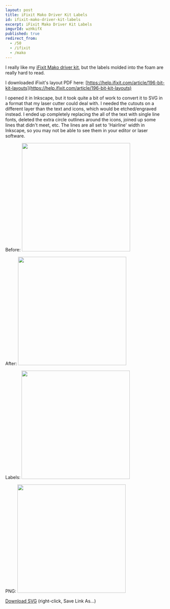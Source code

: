 ```yaml
---
layout: post
title: iFixit Mako Driver Kit Labels
id: ifixit-mako-driver-kit-labels
excerpt: iFixit Mako Driver Kit Labels
imgurId: wzHkifX
published: true
redirect_from:
  - /50
  - /ifixit
  - /mako
---
```


I really like my [iFixit Mako driver kit](https://amzn.to/3G3txky), but the labels molded into the foam are really hard to read.

I downloaded iFixit's layout PDF here: [https://help.ifixit.com/article/196-bit-kit-layouts](https://help.ifixit.com/article/196-bit-kit-layouts)

I opened it in Inkscape, but it took quite a bit of work to convert it to SVG in a format that my laser cutter could deal with. I needed the cutouts on a different layer than the text and icons, which would be etched/engraved instead. I ended up completely replacing the all of the text with single line fonts, deleted the extra circle outlines around the icons, joined up some lines that didn't meet, etc.  The lines are all set to 'Hairline' width in Inkscape, so you may not be able to see them in your editor or laser software.

Before:
<a target="_blank" href="https://imgur.com/lCNBCFK.png"><img src="https://imgur.com/lCNBCFK.png" style="width:340px" class="img-responsive" /></a>

After:
<a target="_blank" href="https://imgur.com/wzHkifX.png"><img src="https://imgur.com/wzHkifX.png" style="width:340px" class="img-responsive" /></a>

Labels:
<a target="_blank" href="https://imgur.com/PVXPoSN.png"><img src="https://imgur.com/PVXPoSN.png" style="width:340px" class="img-responsive" /></a>

PNG:
<a target="_blank" href="https://imgur.com/C5880Dc.png"><img src="https://imgur.com/C5880Dc.png" style="width:340px" class="img-responsive" /></a>

<a class="btn btn-success" href="/images/ifixit-mako-64-bit-labels.svg">Download SVG</a> (right-click, Save Link As...)
